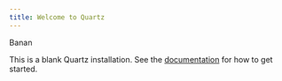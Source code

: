 ```yaml
---
title: Welcome to Quartz
---
```

Banan

This is a blank Quartz installation.
See the [documentation](https://quartz.jzhao.xyz) for how to get started.
